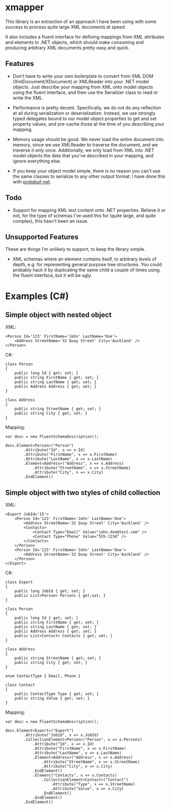 xmapper
=======

This library is an extraction of an approach I have been using with some success to process quite
large XML documents at speed.

It also includes a fluent interface for defining mappings from XML attributes and elements to .NET objects,
which should make consuming and producing arbitrary XML documents pretty easy and quick.


Features
--------

* Don't have to write your own boilerplate to convert from XML DOM (XmlDocument/XDocument) or XMLReader into
  your .NET model objects. Just describe your mapping from XML onto model objects using the fluent interface,
  and then use the Serializer class to read or write the XML.

* Performance is pretty decent. Specifically, we do not do any reflection at all during serialization or
  deserialization. Instead, we use strongly typed delegates bound to our model object properties to get and set
  property values, and pre-cache those at the time of you describing your mapping.

* Memory usage should be good. We never load the entire document into memory, since we use XMLReader to 
  traverse the document, and we traverse it only once. Additionally, we only load from XML into .NET model
  objects the data that you've described in your mapping, and ignore everything else.

* If you keep your object model simple, there is no reason you can't use the same classes to serialize to
  any other output format. I have done this with [protobuf-net](http://code.google.com/p/protobuf-net).


Todo
----

* Support for mapping XML text content onto .NET properties. Believe it or not, for the type of schemas I've
  used this for (quite large, and quite complex), this hasn't been an issue.


Unsupported Features
--------------------

These are things I'm unlikely to support, to keep the library simple.

* XML schemas where an element contains itself, to arbitrary levels of depth, e.g. for representing
  general purpose tree structures. You could probably hack it by duplicating the same child a couple of
  times using the fluent interface, but it will be ugly.
  

Examples (C#)
=============


Simple object with nested object
--------------------------------

XML:

    <Person Id='123' FirstName='John' LastName='Doe'>
        <Address StreetName='32 Quay Street' City='Auckland' />
    </Person>

C#:

    class Person
    {
        public long Id { get; set; }
        public string FirstName { get; set; }
        public string LastName { get; set; }
        public Address Address { get; set; }
    }

    class Address
    {
        public string StreetName { get; set; }
        public string City { get; set; }
    }

Mapping:
    
    var desc = new FluentSchemaDescription();

    desc.Element<Person>("Person")
            .Attribute("Id", x => x.Id)
            .Attribute("FirstName", x => x.FirstName)
            .Attribute("LastName", x => x.LastName)
            .Element<Address>("Address", x => x.Address)
                .Attribute("StreetName", x => x.StreetName)
                .Attribute("City", x => x.City)
            .EndElement()


Simple object with two styles of child collection
-------------------------------------------------

XML:

    <Export JobId='15'>
        <Person Id='123' FirstName='John' LastName='Doe'>
            <Address StreetName='32 Quay Street' City='Auckland' />
            <Contacts>
                <Contact Type="Email" Value="john.doe@test.com" />
                <Contact Type="Phone" Value="555-1234" />
            </Contacts>
        </Person>
        <Person Id='123' FirstName='John' LastName='Doe'>
            <Address StreetName='32 Quay Street' City='Auckland' />
        </Person>
    </Export>

C#:

    class Export
    {
        public long JobId { get; set; }
        public List<Person> Persons { get;set; }
    }

    class Person
    {
        public long Id { get; set; }
        public string FirstName { get; set; }
        public string LastName { get; set; }
        public Address Address { get; set; }
        public List<Contact> Contacts { get; set; }
    }

    class Address
    {
        public string StreetName { get; set; }
        public string City { get; set; }
    }

    enum ContactType { Email, Phone }

    class Contact
    {
        public ContactType Type { get; set; }
        public string Value { get; set; }
    }

Mapping:
    
    var desc = new FluentSchemaDescription();

    desc.Element<Export>("Export")
            .Attribute("JobId", x => x.JobId)
            .CollectionElement<Person>("Person", x => x.Persons)
                .Attribute("Id", x => x.Id)
                .Attribute("FirstName", x => x.FirstName)
                .Attribute("LastName", x => x.LastName)
                .Element<Address>("Address", x => x.Address)
                    .Attribute("StreetName", x => x.StreetName)
                    .Attribute("City", x => x.City)
                .EndElement()
                .Element("Contacts", x => x.Contacts)
                    .CollectionElement<Contact>("Contact")
                        .Attribute("Type", x => x.StreetName)
                        .Attribute("Value", x => x.City)
                    .EndElement()
                .EndElement()
            .EndElement()
